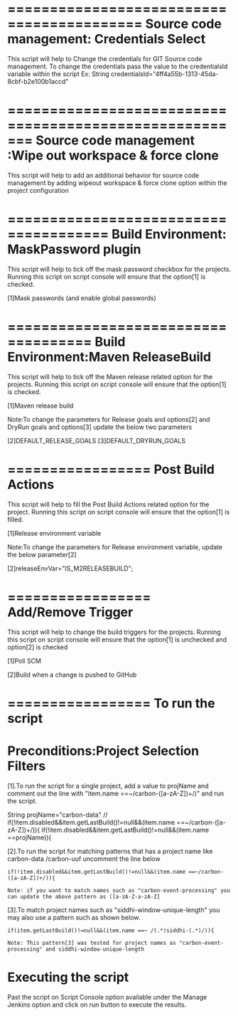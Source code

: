 ==========================================
Source code management: Credentials Select
==========================================
This script will help to Change the credentials for GIT Source code management. To change the credentials pass the value to the credentialsId variable within the script Ex: String credentialsId="4ff4a55b-1313-45da-8cbf-b2e100b1accd"


=======================================================
Source code management :Wipe out workspace & force clone
=======================================================
This script will help to add an additional behavior for source code management by adding wipeout workspace & force clone option within the project configuration


======================================
Build Environment: MaskPassword plugin
======================================
This script will help to tick off the mask password checkbox for the projects. Running this script on script console will ensure that the option[1] is checked.

[1]Mask passwords (and enable global passwords)


====================================
Build Environment:Maven ReleaseBuild
====================================
This script will help to tick off the Maven release related option for the projects. Running this script on script console will ensure that the option[1] is checked. 

[1]Maven release build


Note:To change the parameters for Release goals and options[2] and DryRun goals and options[3] update the below two parameters

[2]DEFAULT_RELEASE_GOALS
[3]DEFAULT_DRYRUN_GOALS

=================
Post Build Actions
=================
This script will help to fill the Post Build Actions related option for the project. Running this script on script console will ensure that the option[1] is filled. 

[1]Release environment variable

Note:To change the parameters for Release environment variable, update the below  parameter[2] 

[2]releaseEnvVar="IS_M2RELEASEBUILD";


=================
Add/Remove Trigger
=================
This script will help to change the build triggers for the projects. Running this script on script console will ensure that the option[1] is unchecked and option[2] is checked

[1]Poll SCM

[2]Build when a change is pushed to GitHub



=================
To run the script
=================

Preconditions:Project Selection Filters
=========================
[1].To run the script for a single project, add a value to projName and comment out the line with "item.name ==~/carbon-([a-zA-Z])+/)" and run the script.


 String projName="carbon-data"
   // if(!item.disabled&&item.getLastBuild()!=null&&(item.name ==~/carbon-([a-zA-Z])+/)){
   if(!item.disabled&&item.getLastBuild()!=null&&(item.name ==projName)){

[2].To run the script for matching patterns that has a project name like carbon-data /carbon-uuf uncomment the line below

    if(!item.disabled&&item.getLastBuild()!=null&&(item.name ==~/carbon-([a-zA-Z])+/)){

    Note: if you want to match names such as "carbon-event-processing" you can update the above pattern as ([a-zA-Z-a-zA-Z] 

[3].To match project names such as "siddhi-window-unique-length" you may also use a pattern such as shown below.

    if(item.getLastBuild()!=null&&(item.name ==~ /(.*)siddhi-(.*)/)){

    Note: This pattern[3] was tested for project names as "carbon-event-processing" and siddhi-window-unique-length

Executing the script
====================
Past the script on Script Console option available under the Manage Jenkins option and click on run button to execute the results.


